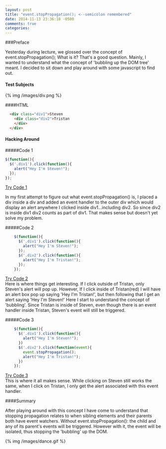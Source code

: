 ```yaml
---
layout: post
title: "event.stopPropagation(); <--semicolon remembered"
date: 2014-11-13 23:36:18 -0500
comments: true
categories: 
---
```

###Preface

Yesterday during lecture, we glossed over the concept of event.stopPropagation(); What is it? That's a good question. Mainly, I wanted to understand what the concept of 'bubbling up the DOM tree' meant. I decided to sit down and play around with some javascript to find out.

#### Test Subjects
{% img /images/div.png %}

####HTML
``` html
  <div class="div1">Steven
    <div class="div2">Tristan    
    </div>    
  </div>
```

#### Hacking Around

#####Code 1
```javascript
$(function(){
  $('.div1').click(function(){
    alert("Hey I'm Steven!");
  });
});
```
[Try Code 1](../images/prop0.html)<br>

In my first attempt to figure out what event.stopPropagation() is, I placed a div inside a div and added an event handler to the outer div which would display an alert anywhere I clicked inside div1...including div2. So since div2 is inside div1 div2 counts as part of div1. That makes sense but doesn't yet solve my problem.

#####Code 2
``` javascript
    $(function(){
      $('.div1').click(function(){
        alert("Hey I'm Steven!");
      });
      $('.div2').click(function(){
        alert("Hey I'm Tristan!");
      });
    });
```
[Try Code 2](../images/prop1.html)<br>
 Here is where things get interesting. If I click outside of Tristan, only Steven's alert will pop up. However, If I click inside of Tristan(red) I will have an alert box pop up saying 'Hey I'm Tristan!', but then following that I get an alert saying 'Hey I'm Steven!' Here I start to understand the concept of 'bubbling'. Since Tristan is inside of Steven, even though there is an event handler inside Tristan, Steven's event will still be triggered.


 #####Code 3
``` javascript
    $(function(){
      $('.div1').click(function(){
        alert("Hey I'm Steven!");
      })
      $('.div2').click(function(event){
        event.stopPropagation();
        alert("Hey I'm Tristan!");
      })
    });
```

[Try Code 3](../images/prop2.html)<br>
This is where it all makes sense. While clicking on Steven still works the same, when I click on Tristan, I only get the alert associated with this event handler. 


####Summary

After playing around with this concept I have come to understand that stopping propagation relates to when sibling elements and their parents both have event watchers. Without event.stopPropagation(): the child and any of its parent's events will be triggered. However with it, the event will be isolated, thus stopping the 'bubbling' up the DOM.

{% img /images/dance.gif %}
